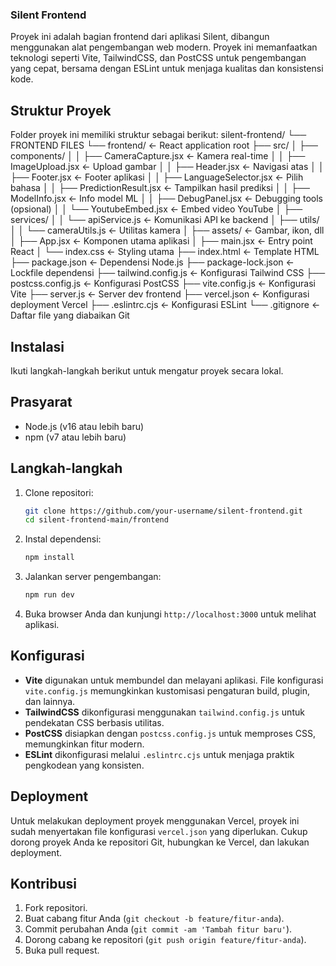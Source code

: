 
### Silent Frontend

Proyek ini adalah bagian frontend dari aplikasi Silent, dibangun menggunakan alat pengembangan web modern. Proyek ini memanfaatkan teknologi seperti Vite, TailwindCSS, dan PostCSS untuk pengembangan yang cepat, bersama dengan ESLint untuk menjaga kualitas dan konsistensi kode.

## Struktur Proyek

Folder proyek ini memiliki struktur sebagai berikut:
silent-frontend/
└── FRONTEND FILES
    └── frontend/                   ← React application root
        ├── src/
        │   ├── components/
        │   │   ├── CameraCapture.jsx     ← Kamera real-time
        │   │   ├── ImageUpload.jsx       ← Upload gambar
        │   │   ├── Header.jsx            ← Navigasi atas
        │   │   ├── Footer.jsx            ← Footer aplikasi
        │   │   ├── LanguageSelector.jsx  ← Pilih bahasa
        │   │   ├── PredictionResult.jsx  ← Tampilkan hasil prediksi
        │   │   ├── ModelInfo.jsx         ← Info model ML
        │   │   ├── DebugPanel.jsx        ← Debugging tools (opsional)
        │   │   └── YoutubeEmbed.jsx      ← Embed video YouTube
        │   ├── services/
        │   │   └── apiService.js         ← Komunikasi API ke backend
        │   ├── utils/
        │   │   └── cameraUtils.js        ← Utilitas kamera
        │   ├── assets/                   ← Gambar, ikon, dll
        │   ├── App.jsx                   ← Komponen utama aplikasi
        │   ├── main.jsx                  ← Entry point React
        │   └── index.css                 ← Styling utama
        ├── index.html                    ← Template HTML
        ├── package.json                  ← Dependensi Node.js
        ├── package-lock.json             ← Lockfile dependensi
        ├── tailwind.config.js            ← Konfigurasi Tailwind CSS
        ├── postcss.config.js             ← Konfigurasi PostCSS
        ├── vite.config.js                ← Konfigurasi Vite
        ├── server.js                     ← Server dev frontend
        ├── vercel.json                   ← Konfigurasi deployment Vercel
        ├── .eslintrc.cjs                 ← Konfigurasi ESLint
        └── .gitignore                    ← Daftar file yang diabaikan Git

        
## Instalasi

Ikuti langkah-langkah berikut untuk mengatur proyek secara lokal.

## Prasyarat

- Node.js (v16 atau lebih baru)
- npm (v7 atau lebih baru)

## Langkah-langkah

1. Clone repositori:
   ```bash
   git clone https://github.com/your-username/silent-frontend.git
   cd silent-frontend-main/frontend
   ```

2. Instal dependensi:
   ```bash
   npm install
   ```

3. Jalankan server pengembangan:
   ```bash
   npm run dev
   ```

4. Buka browser Anda dan kunjungi `http://localhost:3000` untuk melihat aplikasi.

## Konfigurasi

- **Vite** digunakan untuk membundel dan melayani aplikasi. File konfigurasi `vite.config.js` memungkinkan kustomisasi pengaturan build, plugin, dan lainnya.
- **TailwindCSS** dikonfigurasi menggunakan `tailwind.config.js` untuk pendekatan CSS berbasis utilitas.
- **PostCSS** disiapkan dengan `postcss.config.js` untuk memproses CSS, memungkinkan fitur modern.
- **ESLint** dikonfigurasi melalui `.eslintrc.cjs` untuk menjaga praktik pengkodean yang konsisten.

## Deployment

Untuk melakukan deployment proyek menggunakan Vercel, proyek ini sudah menyertakan file konfigurasi `vercel.json` yang diperlukan. Cukup dorong proyek Anda ke repositori Git, hubungkan ke Vercel, dan lakukan deployment.

## Kontribusi

1. Fork repositori.
2. Buat cabang fitur Anda (`git checkout -b feature/fitur-anda`).
3. Commit perubahan Anda (`git commit -am 'Tambah fitur baru'`).
4. Dorong cabang ke repositori (`git push origin feature/fitur-anda`).
5. Buka pull request.


